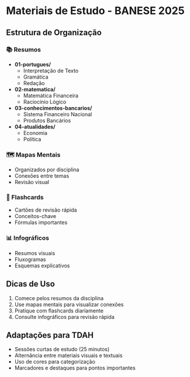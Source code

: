 # Materiais de Estudo - BANESE 2025

## Estrutura de Organização

### 📚 Resumos
- **01-portugues/**
  - Interpretação de Texto
  - Gramática
  - Redação
- **02-matematica/**
  - Matemática Financeira
  - Raciocínio Lógico
- **03-conhecimentos-bancarios/**
  - Sistema Financeiro Nacional
  - Produtos Bancários
- **04-atualidades/**
  - Economia
  - Política

### 🗺️ Mapas Mentais
- Organizados por disciplina
- Conexões entre temas
- Revisão visual

### 📝 Flashcards
- Cartões de revisão rápida
- Conceitos-chave
- Fórmulas importantes

### 📊 Infográficos
- Resumos visuais
- Fluxogramas
- Esquemas explicativos

## Dicas de Uso
1. Comece pelos resumos da disciplina
2. Use mapas mentais para visualizar conexões
3. Pratique com flashcards diariamente
4. Consulte infográficos para revisão rápida

## Adaptações para TDAH
- Sessões curtas de estudo (25 minutos)
- Alternância entre materiais visuais e textuais
- Uso de cores para categorização
- Marcadores e destaques para pontos importantes 